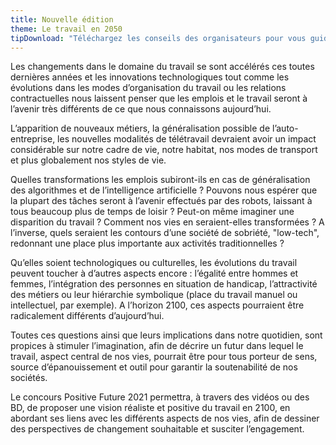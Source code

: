 ```yaml
---
title: Nouvelle édition
theme: Le travail en 2050
tipDownload: "Téléchargez les conseils des organisateurs pour vous guider dans votre réflexion"
---
```

Les changements dans le domaine du travail se sont accélérés ces toutes dernières années et les innovations technologiques tout comme les évolutions dans les modes d’organisation du travail ou les relations contractuelles nous laissent penser que les emplois et le travail seront à l’avenir très différents de ce que nous connaissons aujourd’hui.

L’apparition de nouveaux métiers, la généralisation possible de l’auto-entreprise, les nouvelles modalités de télétravail devraient avoir un impact considérable sur notre cadre de vie, notre habitat, nos modes de transport et plus globalement nos styles de vie.

Quelles transformations les emplois subiront-ils en cas de généralisation des algorithmes et de l’intelligence artificielle ? Pouvons nous espérer que la plupart des tâches seront à l’avenir effectués par des robots, laissant à tous beaucoup plus de temps de loisir ? Peut-on même imaginer une disparition du travail ? Comment nos vies en seraient-elles transformées ? A l’inverse, quels seraient les contours d’une société de sobriété, "low-tech", redonnant une place plus importante aux activités traditionnelles ?

Qu’elles soient technologiques ou culturelles, les évolutions du travail peuvent toucher à d’autres aspects encore : l’égalité entre hommes et femmes, l’intégration des personnes en situation de handicap, l’attractivité des métiers ou leur hiérarchie symbolique (place du travail manuel ou intellectuel, par exemple). A l’horizon 2100, ces aspects pourraient être radicalement différents d’aujourd’hui.

Toutes ces questions ainsi que leurs implications dans notre quotidien, sont propices à stimuler l’imagination, afin de décrire un futur dans lequel le travail, aspect central de nos vies, pourrait être pour tous porteur de sens, source d’épanouissement et outil pour garantir la soutenabilité de nos sociétés.

Le concours Positive Future 2021 permettra, à travers des vidéos ou des BD, de proposer une vision réaliste et positive du travail en 2100, en abordant ses liens avec les différents aspects de nos vies, afin de dessiner des perspectives de changement souhaitable et susciter l’engagement.